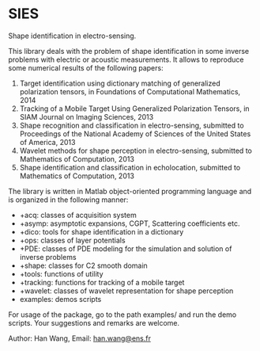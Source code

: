 SIES
====

Shape identification in electro-sensing.

This library deals with the problem of shape identification in some inverse problems with 
electric or acoustic measurements. It allows to reproduce some numerical results of the following papers:

1. Target identification using dictionary matching of generalized polarization tensors, in Foundations of Computational Mathematics, 2014
2. Tracking of a Mobile Target Using Generalized Polarization Tensors, in SIAM Journal on Imaging Sciences, 2013
3. Shape recognition and classification in electro-sensing, submitted to Proceedings of the National Academy of Sciences of the United States of America, 2013 
4. Wavelet methods for shape perception in electro-sensing, submitted to Mathematics of Computation, 2013 
5. Shape identification and classification in echolocation, submitted to Mathematics of Computation, 2013 


The library is written in Matlab object-oriented programming language and is organized in the following manner:

* +acq: classes of acquisition system
* +asymp: asymptotic expansions, CGPT, Scattering coefficients etc.
* +dico: tools for shape identification in a dictionary
* +ops: classes of layer potentials
* +PDE: classes of PDE modeling for the simulation and solution of inverse problems
* +shape: classes for C2 smooth domain
* +tools: functions of utility
* +tracking: functions for tracking of a mobile target
* +wavelet: classes of wavelet representation for shape perception
* examples: demos scripts

For usage of the package, go to the path examples/ and run the demo scripts. Your suggestions and remarks are welcome.

Author: Han Wang, Email: han.wang@ens.fr
